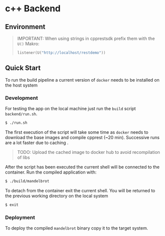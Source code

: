 # c++ Backend

## Environment

> IMPORTANT: When using strings in cpprestsdk prefix them with the `U()` Makro:
> ```cpp
>listener(U("http://localhost/restdemo"))
> ```

## Quick Start

To run the build pipeline a current version of `docker` needs to 
be installed on the host system

### Development

For testing the app on the local machine just run the `build` script `backend/run.sh`.

```bash
$ ./run.sh
```

The first execution of the script will take some time as `docker` needs to download the base images and compile cpprest (~20 min). Successive runs are a lot faster due to caching .
> TODO: Upload the cached image to docker hub to avoid recompilation of libs

After the script has been executed the current shell will be connected to the container.
Run the compiled application with:

```bash
$ ./build/mandelbrot
```

To detach from the container exit the current shell. You will be returned to the previous working directory on the local system

```bash
$ exit
```

### Deployment

To deploy the compiled `mandelbrot` binary copy it to the target system.
